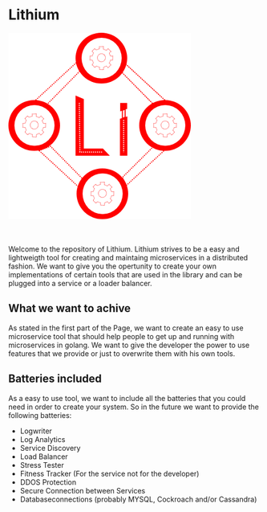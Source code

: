 # Lithium


<img src="./Design/LithiunLogo.png" alt="Lithium Logo">


<br>
<br>
<br>

Welcome to the repository of Lithium. Lithium strives to be a easy and lightweigth tool for creating and maintaing microservices in a distributed fashion. We want to give you the opertunity to create your own implementations of certain tools that are used in the library and can be plugged into a service or a loader balancer.



## What we want to achive

As stated in the first part of the Page, we want to create an easy to use microservice tool that should help people to get up and running with microservices in golang. We want to give the developer the power to use features that we provide or just to overwrite them with his own tools.



## Batteries included

As a easy to use tool, we want to include all the batteries that you could need in order to create your system. So in the future we want to provide the following batteries:
* Logwriter 
* Log Analytics
* Service Discovery
* Load Balancer
* Stress Tester
* Fitness Tracker (For the service not for the developer)
* DDOS Protection
* Secure Connection between Services
* Databaseconnections (probably MYSQL, Cockroach and/or Cassandra)
